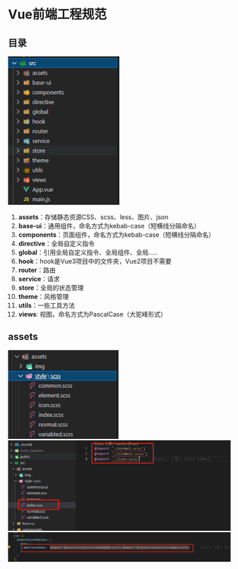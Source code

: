 # Vue前端工程规范

## 目录
![目录](./src/img/目录2.jpg)
1. **assets**：存储静态资源CSS、scss、less、图片、json
2. **base-ui**：通用组件，命名方式为kebab-case（短横线分隔命名）
3. **components**：页面组件，命名方式为kebab-case（短横线分隔命名）
4. **directive**：全局自定义指令
5. **global**：引用全局自定义指令、全局组件、全局.....
6. **hook**：hook是Vue3项目中的文件夹，Vue2项目不需要
7. **router**：路由
8. **service**：请求
9. **store**：全局的状态管理
10. **theme**：风格管理
11. **utils**：一些工具方法
12. **views**: 视图，命名方式为PascalCase（大驼峰形式）

## assets
![目录](./src/img/assets.jpg) ![目录](./src/img/assets-index.jpg) ![目录](./src/img/vite-css.jpg)
  